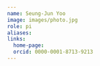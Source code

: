 ```yaml
---
name: Seung-Jun Yoo
image: images/photo.jpg
role: pi
aliases:
links:
  home-page: 
  orcid: 0000-0001-8713-9213
---
```




